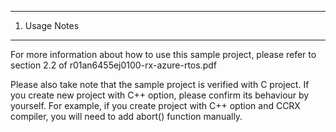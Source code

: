 ---------------
1. Usage Notes
---------------
For more information about how to use this sample project, 
please refer to section 2.2 of r01an6455ej0100-rx-azure-rtos.pdf

Please also take note that the sample project is verified with C project.
If you create new project with C++ option, please confirm its behaviour by yourself.
For example, if you create project with C++ option and CCRX compiler, you will need to add abort() function manually.
